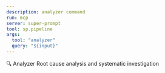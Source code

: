```yaml
---
description: analyzer command
run: mcp
server: super-prompt
tool: sp.pipeline
args:
  tool: "analyzer"
  query: "${input}"
---
```


🔍 Analyzer Root cause analysis and systematic investigation
